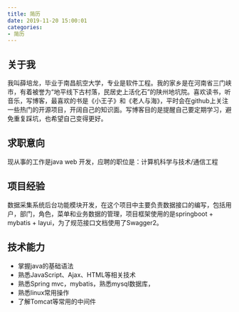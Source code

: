 ```yaml
---
title: 简历
date: 2019-11-20 15:00:01
categories:
- 简历
---
```


## 关于我

我叫薛培龙，毕业于南昌航空大学，专业是软件工程。我的家乡是在河南省三门峡市，有着被誉为“地平线下古村落，民居史上活化石”的陕州地坑院。喜欢读书，听音乐，写博客，最喜欢的书是《小王子》和《老人与海》，平时会在github上关注一些热门的开源项目，开阔自己的知识面。写博客目的是提醒自己要定期学习，避免重复踩坑，也希望自己变得更好。

## 求职意向

现从事的工作是java web 开发，应聘的职位是：计算机科学与技术/通信工程

## 项目经验

数据采集系统后台功能模块开发，在这个项目中主要负责数据接口的编写，包括用户，部门，角色，菜单和业务数据的管理，项目框架使用的是springboot + mybatis + layui，为了规范接口文档使用了Swagger2。

## 技术能力

- 掌握java的基础语法
- 熟悉JavaScript、Ajax、HTML等相关技术
- 熟悉Spring mvc，mybatis，熟悉mysql数据库，
- 熟悉linux常用操作
- 了解Tomcat等常用的中间件
